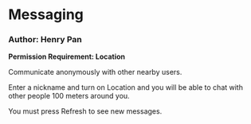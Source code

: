 # Messaging
### Author: Henry Pan

**Permission Requirement: Location**

Communicate anonymously with other nearby users.

Enter a nickname and turn on Location and you will be able to chat with other people 100 meters around you.

You must press Refresh to see new messages.
